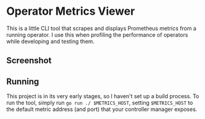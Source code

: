 # Operator Metrics Viewer

This is a little CLI tool that scrapes and displays Prometheus metrics from a running operator.  I use this when profiling the performance of operators while developing and testing them.

## Screenshot

## Running

This project is in its very early stages, so I haven't set up a build process. To run the tool, simply run `go run ./ $METRICS_HOST`, setting `$METRICS_HOST` to the default metric address (and port) that your controller manager exposes.
